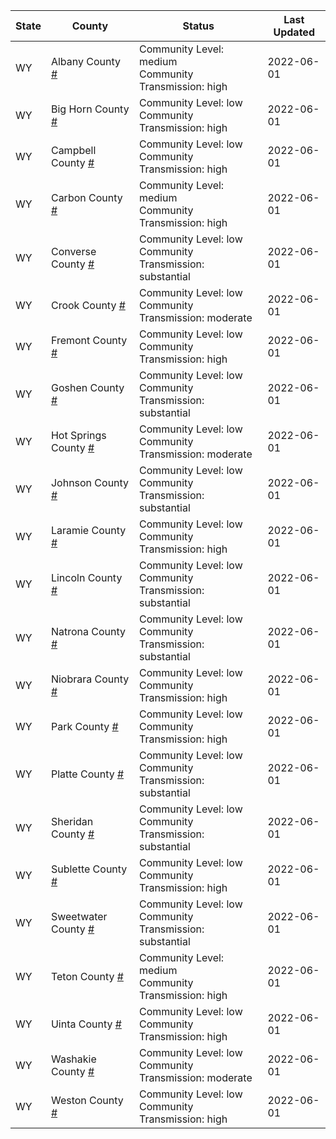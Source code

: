 State | County | Status | Last Updated
--- | --- | --- | --- 
WY | Albany County <a href="#albany_county">#</a> | <a name="albany_county"></a>Community Level: medium<br/>Community Transmission: high | 2022-06-01
WY | Big Horn County <a href="#big_horn_county">#</a> | <a name="big_horn_county"></a>Community Level: low<br/>Community Transmission: high | 2022-06-01
WY | Campbell County <a href="#campbell_county">#</a> | <a name="campbell_county"></a>Community Level: low<br/>Community Transmission: high | 2022-06-01
WY | Carbon County <a href="#carbon_county">#</a> | <a name="carbon_county"></a>Community Level: medium<br/>Community Transmission: high | 2022-06-01
WY | Converse County <a href="#converse_county">#</a> | <a name="converse_county"></a>Community Level: low<br/>Community Transmission: substantial | 2022-06-01
WY | Crook County <a href="#crook_county">#</a> | <a name="crook_county"></a>Community Level: low<br/>Community Transmission: moderate | 2022-06-01
WY | Fremont County <a href="#fremont_county">#</a> | <a name="fremont_county"></a>Community Level: low<br/>Community Transmission: high | 2022-06-01
WY | Goshen County <a href="#goshen_county">#</a> | <a name="goshen_county"></a>Community Level: low<br/>Community Transmission: substantial | 2022-06-01
WY | Hot Springs County <a href="#hot_springs_county">#</a> | <a name="hot_springs_county"></a>Community Level: low<br/>Community Transmission: moderate | 2022-06-01
WY | Johnson County <a href="#johnson_county">#</a> | <a name="johnson_county"></a>Community Level: low<br/>Community Transmission: substantial | 2022-06-01
WY | Laramie County <a href="#laramie_county">#</a> | <a name="laramie_county"></a>Community Level: low<br/>Community Transmission: high | 2022-06-01
WY | Lincoln County <a href="#lincoln_county">#</a> | <a name="lincoln_county"></a>Community Level: low<br/>Community Transmission: substantial | 2022-06-01
WY | Natrona County <a href="#natrona_county">#</a> | <a name="natrona_county"></a>Community Level: low<br/>Community Transmission: substantial | 2022-06-01
WY | Niobrara County <a href="#niobrara_county">#</a> | <a name="niobrara_county"></a>Community Level: low<br/>Community Transmission: high | 2022-06-01
WY | Park County <a href="#park_county">#</a> | <a name="park_county"></a>Community Level: low<br/>Community Transmission: high | 2022-06-01
WY | Platte County <a href="#platte_county">#</a> | <a name="platte_county"></a>Community Level: low<br/>Community Transmission: substantial | 2022-06-01
WY | Sheridan County <a href="#sheridan_county">#</a> | <a name="sheridan_county"></a>Community Level: low<br/>Community Transmission: substantial | 2022-06-01
WY | Sublette County <a href="#sublette_county">#</a> | <a name="sublette_county"></a>Community Level: low<br/>Community Transmission: high | 2022-06-01
WY | Sweetwater County <a href="#sweetwater_county">#</a> | <a name="sweetwater_county"></a>Community Level: low<br/>Community Transmission: substantial | 2022-06-01
WY | Teton County <a href="#teton_county">#</a> | <a name="teton_county"></a>Community Level: medium<br/>Community Transmission: high | 2022-06-01
WY | Uinta County <a href="#uinta_county">#</a> | <a name="uinta_county"></a>Community Level: low<br/>Community Transmission: high | 2022-06-01
WY | Washakie County <a href="#washakie_county">#</a> | <a name="washakie_county"></a>Community Level: low<br/>Community Transmission: moderate | 2022-06-01
WY | Weston County <a href="#weston_county">#</a> | <a name="weston_county"></a>Community Level: low<br/>Community Transmission: high | 2022-06-01

